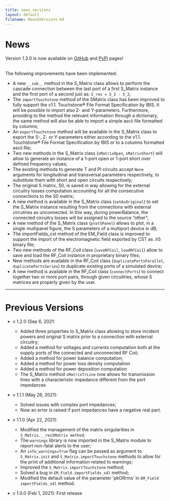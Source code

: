 ```yaml
---
title: news_versions
layout: default
filename: News&Versions.md
--- 
```


# News
Version 1.3.0 is now available on [GitHub](https://github.com/umbertozanovello/CoSimPy/tree/main) and [PyPi](https://pypi.org/project/cosimpy/) pages!<br><br>

The following improvements have been implemented:

- A new `__sub__` method in the S_Matrix class allows to perform the cascade connection between the last port of a first S_Matrix instance and the first port of a second just as: `S_res = S_1 - S_2`;
- The `importTouchstone` method of the SMatrix class has been improved to fully support the v1.1. Touchstone® File Format Specification by IBIS. It will be possible to import also Z- and Y-parameters.  Furthermore, providing to the method the relevant information through a dictionary, the same method will also be able to import a simple ascii file formatted by columns;
- An `exportTouchstone` method will be available in the S_Matrix class to export the S-, Z- or Y-parameters either according to the v1.1. Touchstone® File Format Specification by IBIS or to a columns formatted ascii file;
- Two new methods in the S_Matrix class (`sMatrixOpen`, `sMatrixShort`) will allow to generate an instance of a 1-port open or 1-port short over defined frequency values;
- The existing methods to generate T and PI circuits accept `None` arguments for longitudinal and transversal parameters respectively, to substitute them with short and open circuits respectively;
- The original S matrix, S0, is saved in way allowing for the external circuitry losses computation accounting for all the consecutive connections to the S0 matrix;
- A new method is available in the S_Matrix class (`setAsOriginal`) to set the S_Matrix instance resulting from the connections with external circutries as unconnected. In this way, during powerBalance, the connected circuitry losses will be assigned to the source “other”;
- A new method of the S_Matrix class (`plotSPanel`) allows to plot, in a single multipanel figure, the S parameters of a multiport device in dB;
- The importFields_cst method of the EM_Field class is improved to support the import of the electromagnetic field exported by CST as .h5 binary file;
- Two new methods of the RF_Coil class (`saveRFCoil`, `loadRFCoil`) allow to save and load the RF_Coil instance in proprietary binary files;
- New methods are available in the RF_Coil class (`duplicatePortsParallel`, `duplicatePortsSeries`) to duplicate existing ports of a simulated device;
- A new method is available in the RF_Coil class (`connectPorts`) to connect together two or more port pairs, through given circuitries, whose S matrices are properly given by the user.

---

# Previous Versions

- v 1.2.0 (Sep 6, 2021:
  * Added three properties to S_Matrix class allowing to store incident powers and original S matrix prior to a connection with external circuitry;
  * Added a method for voltages and currents computation both at the supply ports of the connected and unconnected RF Coil;
  * Added a method for power balance computation;
  * Added a method for power loss density computation
  * Added a method for power deposition computation
  * The S_Matrix method `sMatrixTrLine` now allows for transmission lines with a characteristic impedance different from the port impedances

- v 1.1.1 (May 26, 2021):
  * Solved issues with complex port impedances;
  * Now an error is raised if port impedances have a negative real part.
  
- v 1.1.0 (Apr 22, 2021):
  * Modified the management of the matrix singularities in `S_Matrix.__resSMatrix method`;
  * The `warnings` library is now imported in the S_Matrix module to report non-fatal alerts to the user;
  * An `info_warnings=True` flag can be passed as argument to `S_Matrix.init` and `S_Matrix.importTouchstone` methods to allow for the print of additional information related to warnings;
  * Improved the `S_Matrix.importTouchstone` method;
  * Solved a bug in `EM_Field.importFields_s4l` method;
  * Modified the default value of the parameter 'pkORrms' in `EM_Field importFields_s4l` method.

- v 1.0.0 (Feb 1, 2021): First release
